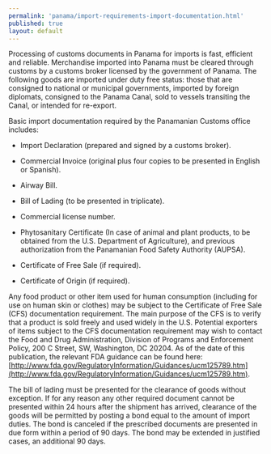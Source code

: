 ```yaml
---
permalink: 'panama/import-requirements-import-documentation.html'
published: true
layout: default
---
```

Processing of customs documents in Panama for imports is fast, efficient and reliable. Merchandise imported into Panama must be cleared through customs by a customs broker licensed by the government of Panama. The following goods are imported under duty free status: those that are consigned to national or municipal governments, imported by foreign diplomats, consigned to the Panama Canal, sold to vessels transiting the Canal, or intended for re-export.

Basic import documentation required by the Panamanian Customs office includes:

* Import Declaration (prepared and signed by a customs broker).

* Commercial Invoice (original plus four copies to be presented in English or Spanish).

* Airway Bill.

* Bill of Lading (to be presented in triplicate).

* Commercial license number.

* Phytosanitary Certificate (In case of animal and plant products, to be obtained from the U.S. Department of Agriculture), and previous authorization from the Panamanian Food Safety Authority (AUPSA).

* Certificate of Free Sale (if required).

* Certificate of Origin (if required).

Any food product or other item used for human consumption (including for use on human skin or clothes) may be subject to the Certificate of Free Sale (CFS) documentation requirement. The main purpose of the CFS is to verify that a product is sold freely and used widely in the U.S. Potential exporters of items subject to the CFS documentation requirement may wish to contact the Food and Drug Administration, Division of Programs and Enforcement Policy, 200 C Street, SW, Washington, DC 20204. As of the date of this publication, the relevant FDA guidance can be found here: [http://www.fda.gov/RegulatoryInformation/Guidances/ucm125789.htm](http://www.fda.gov/RegulatoryInformation/Guidances/ucm125789.htm).

The bill of lading must be presented for the clearance of goods without exception. If for any reason any other required document cannot be presented within 24 hours after the shipment has arrived, clearance of the goods will be permitted by posting a bond equal to the amount of import duties. The bond is canceled if the prescribed documents are presented in due form within a period of 90 days. The bond may be extended in justified cases, an additional 90 days.
